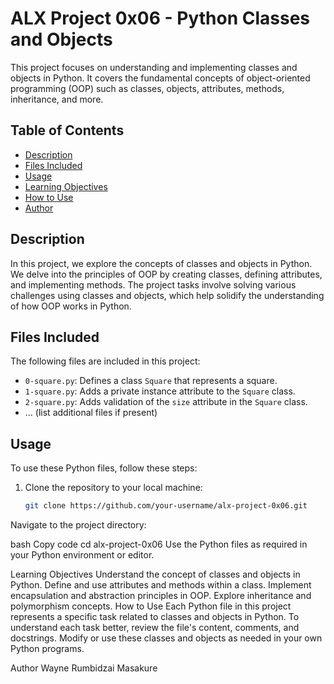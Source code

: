 # ALX Project 0x06 - Python Classes and Objects

This project focuses on understanding and implementing classes and objects in Python. It covers the fundamental concepts of object-oriented programming (OOP) such as classes, objects, attributes, methods, inheritance, and more.

## Table of Contents

- [Description](#description)
- [Files Included](#files-included)
- [Usage](#usage)
- [Learning Objectives](#learning-objectives)
- [How to Use](#how-to-use)
- [Author](#author)

## Description

In this project, we explore the concepts of classes and objects in Python. We delve into the principles of OOP by creating classes, defining attributes, and implementing methods. The project tasks involve solving various challenges using classes and objects, which help solidify the understanding of how OOP works in Python.

## Files Included

The following files are included in this project:

- `0-square.py`: Defines a class `Square` that represents a square.
- `1-square.py`: Adds a private instance attribute to the `Square` class.
- `2-square.py`: Adds validation of the `size` attribute in the `Square` class.
- ... (list additional files if present)

## Usage

To use these Python files, follow these steps:

1. Clone the repository to your local machine:

   ```bash
   git clone https://github.com/your-username/alx-project-0x06.git
Navigate to the project directory:

bash
Copy code
cd alx-project-0x06
Use the Python files as required in your Python environment or editor.

Learning Objectives
Understand the concept of classes and objects in Python.
Define and use attributes and methods within a class.
Implement encapsulation and abstraction principles in OOP.
Explore inheritance and polymorphism concepts.
How to Use
Each Python file in this project represents a specific task related to classes and objects in Python. To understand each task better, review the file's content, comments, and docstrings. Modify or use these classes and objects as needed in your own Python programs.

Author
Wayne Rumbidzai Masakure
